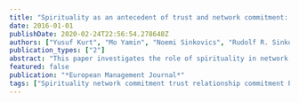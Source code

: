 ```yaml
---
title: "Spirituality as an antecedent of trust and network commitment: The case of Anatolian tigers"
date: 2016-01-01
publishDate: 2020-02-24T22:56:54.278648Z
authors: ["Yusuf Kurt", "Mo Yamin", "Noemi Sinkovics", "Rudolf R. Sinkovics"]
publication_types: ["2"]
abstract: "This paper investigates the role of spirituality in network commitment and trust building through a focus on the specific network context of Anatolian Tigers from Turkey. Despite the previous research employing utilitarian perspectives to explain the antecedents of commitment, the aim here is to understand the role played by spirituality, a higher-order dimension of human life, in commitment at a network level. The study adopts a survey approach. 120 questionnaires were conducted through face-to-face meetings with owners/managers of the sample firms. A partial least squares (PLS) path modelling approach is employed to examine relationships through a ‘soft-modelling’ analysis, using SmartPLS 3. The results empirically confirm that spirituality operates as a significant antecedent of network commitment and trust in the context of networks among Anatolian Tigers. Furthermore, it is found that neither length of membership nor firm size have any significant effect on network commitment. The paper contributes to the understanding of antecedents of network commitment by going beyond traditional economic perspectives whose argument, historically, has been that commitment is driven by utilitarian, profit- and utility-maximizing motivations and economic self-interests. "
featured: false
publication: "*European Management Journal*"
tags: ["Spirituality network commitment trust relationship commitment Partial least squares (PLS)"]
---
```


